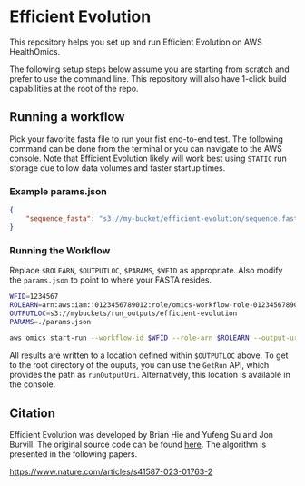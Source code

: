 # Efficient Evolution 

This repository helps you set up and run Efficient Evolution on AWS HealthOmics.

The following setup steps below assume you are starting from scratch and prefer to use the command line. This repository will also have 1-click build capabilities at the root of the repo.

## Running a workflow

Pick your favorite fasta file to run your fist end-to-end test. The following command can be done from the terminal or you can navigate to the AWS console. Note that Efficient Evolution likely will work best using `STATIC` run storage due to low data volumes and faster startup times.

### Example params.json

```json
{
    "sequence_fasta": "s3://my-bucket/efficient-evolution/sequence.fasta"
}
```
### Running the Workflow

Replace `$ROLEARN`, `$OUTPUTLOC`, `$PARAMS`, `$WFID` as appropriate. Also modify the `params.json` to point to where your FASTA resides.

```bash
WFID=1234567
ROLEARN=arn:aws:iam::0123456789012:role/omics-workflow-role-0123456789012-us-east-1
OUTPUTLOC=s3://mybuckets/run_outputs/efficient-evolution
PARAMS=./params.json

aws omics start-run --workflow-id $WFID --role-arn $ROLEARN --output-uri $OUTPUTLOC --storage-type STATIC --storage-capacity 4800 --parameters file://$PARAMS --name efficient-evolution
```
All results are written to a location defined within `$OUTPUTLOC` above. To get to the root directory of the ouputs, you can use the `GetRun` API, which provides the path as `runOutputUri`. Alternatively, this location is available in the console.

## Citation
Efficient Evolution was developed by Brian Hie and Yufeng Su and Jon Burvill. The original source code can be found [here](https://github.com/brianhie/efficient-evolution). The algorithm is presented in the following papers.

https://www.nature.com/articles/s41587-023-01763-2
